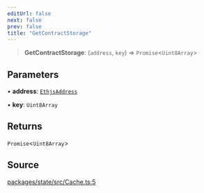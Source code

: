 ```yaml
---
editUrl: false
next: false
prev: false
title: "GetContractStorage"
---
```


> **GetContractStorage**: (`address`, `key`) => `Promise`\<`Uint8Array`\>

## Parameters

• **address**: [`EthjsAddress`](/reference/utils/classes/ethjsaddress/)

• **key**: `Uint8Array`

## Returns

`Promise`\<`Uint8Array`\>

## Source

[packages/state/src/Cache.ts:5](https://github.com/evmts/tevm-monorepo/blob/main/packages/state/src/Cache.ts#L5)
